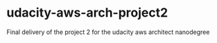 # udacity-aws-arch-project2
Final delivery of the project 2 for the udacity aws architect nanodegree
